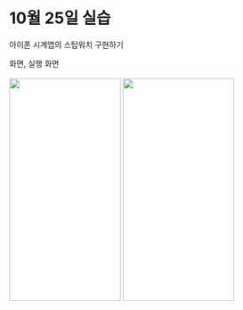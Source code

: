 # 10월 25일 실습

아이폰 시계앱의 스탑워치 구현하기

화면, 실행 화면 <br><br>
<img src="https://user-images.githubusercontent.com/97100404/197769335-c88f3ca1-9366-46f7-97e1-6257cc607849.jpeg" width="200" height="400">
<img src="https://user-images.githubusercontent.com/97100404/197769346-0891bca2-fed5-45d8-b489-94842477cc23.jpeg" width="200" height="400">

